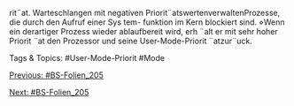 rit¨at.
Warteschlangen mit negativen Priorit¨atswertenverwaltenProzesse, die durch den Aufruf einer Sys tem-
funktion im Kern blockiert sind.
⋄Wenn ein derartiger Prozess wieder ablaufbereit wird, erh ¨alt er mit sehr hoher Priorit ¨at den Prozessor
und seine User-Mode-Priorit ¨atzur¨uck.

   Tags & Topics:
   #User-Mode-Priorit
   #Mode

[Previous: #BS-Folien_205](BS-Folien_205.md)

[Next: #BS-Folien_205](BS-Folien_205.md)